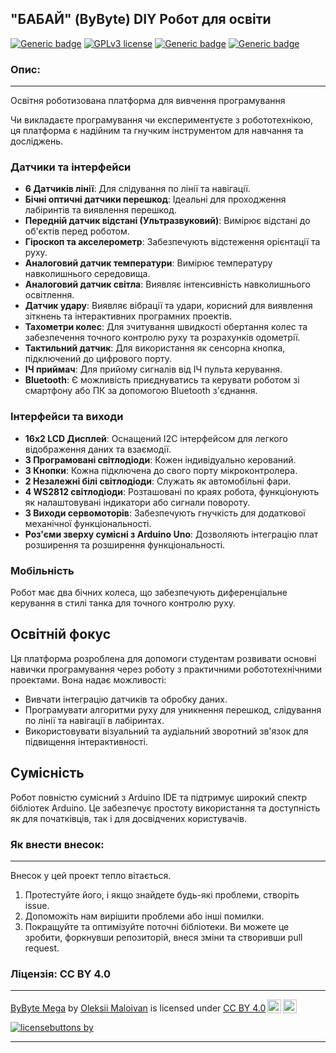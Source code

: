 ## **"БАБАЙ" (ByByte)** DIY Робот для освіти

[![Generic badge](https://img.shields.io/badge/version-1.1.0-blue.svg)](https://github.com/vergilium/rony_bot)
[![GPLv3 license](https://img.shields.io/badge/License-GPLv3-blue.svg)](https://github.com/vergilium/rony_bot?tab=GPL-3.0-1-ov-file)
[![Generic badge](https://img.shields.io/badge/EasyEDA-blue.svg)](https://easyeda.com/)
[![Generic badge](https://img.shields.io/badge/Arduino-blue.svg)](https://www.arduino.cc/)


### Опис:
___

Освітня роботизована платформа для вивчення програмування

Чи викладаєте програмування чи експериментуєте з робототехнікою, ця платформа є надійним та гнучким інструментом для навчання та досліджень.


### Датчики та інтерфейси
- **6 Датчиків лінії**: Для слідування по лінії та навігації.
- **Бічні оптичні датчики перешкод**: Ідеальні для проходження лабіринтів та виявлення перешкод.
- **Передній датчик відстані (Ультразвуковий)**: Вимірює відстані до об'єктів перед роботом.
- **Гіроскоп та акселерометр**: Забезпечують відстеження орієнтації та руху.
- **Аналоговий датчик температури**: Вимірює температуру навколишнього середовища.
- **Аналоговий датчик світла**: Виявляє інтенсивність навколишнього освітлення.
- **Датчик удару**: Виявляє вібрації та удари, корисний для виявлення зіткнень та інтерактивних програмних проектів.
- **Тахометри колес**: Для зчитування швидкості обертання колес та забезпечення точного контролю руху та розрахунків одометрії.
- **Тактильний датчик**: Для використання як сенсорна кнопка, підключений до цифрового порту.
- **ІЧ приймач**: Для прийому сигналів від ІЧ пульта керування.
- **Bluetooth**: Є можливість приєднуватись та керувати роботом зі смартфону або ПК за допомогою Bluetooth з'єднання.


### Інтерфейси та виходи
- **16x2 LCD Дисплей**: Оснащений I2C інтерфейсом для легкого відображення даних та взаємодії.
- **3 Програмовані світлодіоди**: Кожен індивідуально керований.
- **3 Кнопки**: Кожна підключена до свого порту мікроконтролера.
- **2 Незалежні білі світлодіоди**: Служать як автомобільні фари.
- **4 WS2812 світлодіоди**: Розташовані по краях робота, функціонують як налаштовувані індикатори або сигнали повороту.
- **3 Виходи сервомоторів**: Забезпечують гнучкість для додаткової механічної функціональності.
- **Роз'єми зверху сумісні з Arduino Uno**: Дозволяють інтеграцію плат розширення та розширення функціональності.


### Мобільність
Робот має два бічних колеса, що забезпечують диференціальне керування в стилі танка для точного контролю руху.

## Освітній фокус
Ця платформа розроблена для допомоги студентам розвивати основні навички програмування через роботу з практичними робототехнічними проектами. Вона надає можливості:
- Вивчати інтеграцію датчиків та обробку даних.
- Програмувати алгоритми руху для уникнення перешкод, слідування по лінії та навігації в лабіринтах.
- Використовувати візуальний та аудіальний зворотний зв'язок для підвищення інтерактивності.

## Сумісність
Робот повністю сумісний з Arduino IDE та підтримує широкий спектр бібліотек Arduino. Це забезпечує простоту використання та доступність як для початківців, так і для досвідчених користувачів.


### Як внести внесок:
___

Внесок у цей проект тепло вітається.

  1. Протестуйте його, і якщо знайдете будь-які проблеми, створіть issue.
  2. Допоможіть нам вирішити проблеми або інші помилки.
  3. Покращуйте та оптимізуйте поточні бібліотеки. Ви можете це зробити, форкнувши репозиторій, внеся зміни та створивши pull request.


### Ліцензія: **CC BY 4.0**
___

<p xmlns:cc="http://creativecommons.org/ns#" xmlns:dct="http://purl.org/dc/terms/"><a property="dct:title" rel="cc:attributionURL" href="https://github.com/vergilium/rony_bot">ByByte Mega</a> by <a rel="cc:attributionURL dct:creator" property="cc:attributionName" href="https://github.com/vergilium">Oleksii Maloivan</a> is licensed under <a href="https://creativecommons.org/licenses/by/4.0/?ref=chooser-v1" target="_blank" rel="license noopener noreferrer" style="display:inline-block;">CC BY 4.0<img style="height:22px!important;margin-left:3px;vertical-align:text-bottom;" src="https://mirrors.creativecommons.org/presskit/icons/cc.svg?ref=chooser-v1" alt=""><img style="height:22px!important;margin-left:3px;vertical-align:text-bottom;" src="https://mirrors.creativecommons.org/presskit/icons/by.svg?ref=chooser-v1" alt=""></a></p>

[![licensebuttons by](https://licensebuttons.net/l/by/3.0/88x31.png)](https://creativecommons.org/licenses/by/4.0)

___
